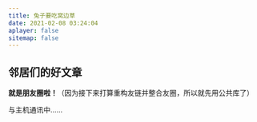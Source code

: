 ```yaml
---
title: 兔子要吃窝边草
date: 2021-02-08 03:24:04
aplayer: false
sitemap: false
---
```

## 邻居们的好文章

**就是朋友圈啦！**（因为接下来打算重构友链并整合友圈，所以就先用公共库了）

<!-- 挂载友链朋友圈的容器 -->
<div id="cf-container">与主机通讯中……</div>
<!-- 加样式和功能代码 -->
<link rel="stylesheet" href="https://cdn.jsdelivr.net/gh/lmm214/immmmm/themes/hello-friend/static/fcircle-beta.css">
<!-- 匹配自己的友链或加载后端数据
<script type="text/javascript">
  var fdataUser = {
    jsonurl: 'https://cdn.edui.fun/lmm.json',  //【推荐】json 匹配模式
    //apiurl: 'https://hexo-circle-of-friends-lmm214.vercel.app/',  //自部署api
  }
</script>
-->
<script type="text/javascript" src="https://cdn.jsdelivr.net/gh/lmm214/immmmm/themes/hello-friend/static/fcircle-beta.js"></script>